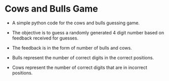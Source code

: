 # Cows and Bulls Game

* A simple python code for the cows and bulls guessing game.

* The objective is to guess a randomly generated 4 digit number based on feedback received for guesses.

* The feedback is in the form of number of bulls and cows.

* Bulls represent the number of correct digits in the correct positions.

* Cows represent the number of correct digits that are in incorrect positions.
